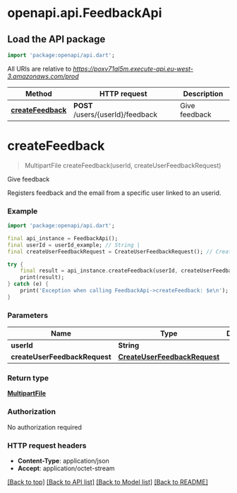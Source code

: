 # openapi.api.FeedbackApi

## Load the API package
```dart
import 'package:openapi/api.dart';
```

All URIs are relative to *https://poxv71al5m.execute-api.eu-west-3.amazonaws.com/prod*

Method | HTTP request | Description
------------- | ------------- | -------------
[**createFeedback**](FeedbackApi.md#createfeedback) | **POST** /users/{userId}/feedback | Give feedback


# **createFeedback**
> MultipartFile createFeedback(userId, createUserFeedbackRequest)

Give feedback

Registers feedback and the email from a specific user linked to an userid.

### Example
```dart
import 'package:openapi/api.dart';

final api_instance = FeedbackApi();
final userId = userId_example; // String | 
final createUserFeedbackRequest = CreateUserFeedbackRequest(); // CreateUserFeedbackRequest | 

try {
    final result = api_instance.createFeedback(userId, createUserFeedbackRequest);
    print(result);
} catch (e) {
    print('Exception when calling FeedbackApi->createFeedback: $e\n');
}
```

### Parameters

Name | Type | Description  | Notes
------------- | ------------- | ------------- | -------------
 **userId** | **String**|  | 
 **createUserFeedbackRequest** | [**CreateUserFeedbackRequest**](CreateUserFeedbackRequest.md)|  | 

### Return type

[**MultipartFile**](MultipartFile.md)

### Authorization

No authorization required

### HTTP request headers

 - **Content-Type**: application/json
 - **Accept**: application/octet-stream

[[Back to top]](#) [[Back to API list]](../README.md#documentation-for-api-endpoints) [[Back to Model list]](../README.md#documentation-for-models) [[Back to README]](../README.md)

